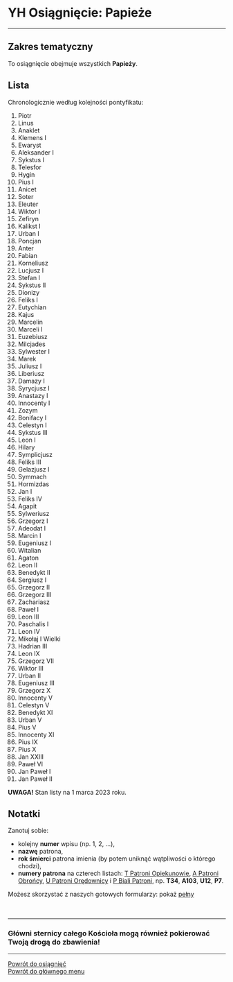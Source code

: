 # <span class="status status-list"><span class="status status-list">YH</span> Osiągnięcie: Papieże</span>
---
## Zakres tematyczny
To osiągnięcie obejmuje wszystkich **Papieży**.
## Lista
Chronologicznie według kolejności pontyfikatu:
1. Piotr
1. Linus
1. Anaklet
1. Klemens I
1. Ewaryst
1. Aleksander I
1. Sykstus I
1. Telesfor
1. Hygin
1. Pius I
1. Anicet
1. Soter
1. Eleuter
1. Wiktor I
1. Zefiryn
1. Kalikst I
1. Urban I
1. Poncjan
1. Anter
1. Fabian
1. Korneliusz
1. Lucjusz I
1. Stefan I
1. Sykstus II
1. Dionizy
1. Feliks I
1. Eutychian
1. Kajus
1. Marcelin
1. Marceli I
1. Euzebiusz
1. Milcjades
1. Sylwester I
1. Marek
1. Juliusz I
1. Liberiusz
1. Damazy I
1. Syrycjusz I
1. Anastazy I
1. Innocenty I
1. Zozym
1. Bonifacy I
1. Celestyn I
1. Sykstus III
1. Leon I
1. Hilary
1. Symplicjusz
1. Feliks III
1. Gelazjusz I
1. Symmach
1. Hormizdas
1. Jan I
1. Feliks IV
1. Agapit
1. Sylweriusz
1. Grzegorz I
1. Adeodat I
1. Marcin I
1. Eugeniusz I
1. Witalian
1. Agaton
1. Leon II
1. Benedykt II
1. Sergiusz I
1. Grzegorz II
1. Grzegorz III
1. Zachariasz
1. Paweł I
1. Leon III
1. Paschalis I
1. Leon IV
1. Mikołaj I Wielki
1. Hadrian III
1. Leon IX
1. Grzegorz VII
1. Wiktor III
1. Urban II
1. Eugeniusz III
1. Grzegorz X
1. Innocenty V
1. Celestyn V
1. Benedykt XI
1. Urban V
1. Pius V
1. Innocenty XI
1. Pius IX
1. Pius X
1. Jan XXIII
1. Paweł VI
1. Jan Paweł I
1. Jan Paweł II

**UWAGA!** Stan listy na 1 marca 2023 roku.
## Notatki
Zanotuj sobie:
- kolejny **numer** wpisu (np. 1, 2, ...),
- **nazwę** patrona,
- **rok śmierci** patrona imienia (by potem uniknąć wątpliwości o którego chodzi),
- **numery patrona** na czterech listach: [<span class="status status-list"><span class="status status-yellow">T</span> Patroni Opiekunowie</span>](patroni_opiekunowie.md), [<span class="status status-list"><span class="status status-blue">A</span> Patroni Obrońcy</span>](patroni_obroncy.md), [<span class="status status-list"><span class="status status-red">U</span> Patroni Orędownicy</span>](patroni_oredownicy.md) i [<span class="status status-list"><span class="status status-white">P</span> Biali Patroni</span>](biali_patroni.md), np. **T34**, **A103**, **U12**, **P7**.

Możesz skorzystać z naszych gotowych formularzy: pokaż [pełny](../../pl/pdf/lista_v1_yh_papieze.pdf)
<br />
<br />
<br />

---
### Główni sternicy całego Kościoła mogą również pokierować Twoją drogą do zbawienia!

---
[Powrót do osiągnięć](jak_zdobywac_osiagniecia.md)  
[Powrót do głównego menu](index.md)
